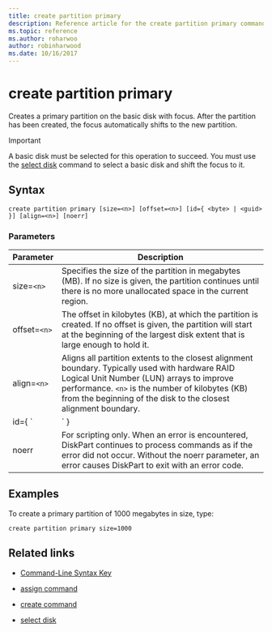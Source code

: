 ```yaml
---
title: create partition primary
description: Reference article for the create partition primary command, which creates a primary partition on the basic disk with focus.
ms.topic: reference
ms.author: roharwoo
author: robinharwood
ms.date: 10/16/2017
---
```

# create partition primary



Creates a primary partition on the basic disk with focus. After the partition has been created, the focus automatically shifts to the new partition.

> [!IMPORTANT]
> A basic disk must be selected for this operation to succeed. You must use the [select disk](select-disk.md) command to select a basic disk and shift the focus to it.

## Syntax

```
create partition primary [size=<n>] [offset=<n>] [id={ <byte> | <guid> }] [align=<n>] [noerr]
```

### Parameters

| Parameter | Description |
| --------- | ----------- |
| size=`<n>` | Specifies the size of the partition in megabytes (MB). If no size is given, the partition continues until there is no more unallocated space in the current region. |
| offset=`<n>` | The offset in kilobytes (KB), at which the partition is created. If no offset is given, the partition will start at the beginning of the largest disk extent that is large enough to hold it. |
| align=`<n>` | Aligns all partition extents to the closest alignment boundary. Typically used with hardware RAID Logical Unit Number (LUN) arrays to improve performance. `<n>` is the number of kilobytes (KB) from the beginning of the disk to the closest alignment boundary. |
| id={ `<byte>  | <guid>` } | Specifies the partition type. This parameter is intended for original equipment manufacturer (OEM) use only. Any partition type byte or GUID can be specified with this parameter. DiskPart doesn't check the partition type for validity except to ensure that it is a byte in hexadecimal form or a GUID. **Caution:** Creating partitions with this parameter might cause your computer to fail or be unable to start up. Unless you are an OEM or an IT professional experienced with gpt disks, do not create partitions on gpt disks using this parameter. Instead, always use the [create partition efi](create-partition-efi.md) command to create EFI System partitions, the [create partition msr](create-partition-msr.md) command to create Microsoft Reserved partitions, and the [create partition primary](create-partition-primary.md)) command (without the `id={ <byte>  | <guid>` parameter) to create primary partitions on gpt disks.<p>**For master boot record (MBR) disks**, you must specify a partition type byte, in hexadecimal form, for the partition. If this parameter isn't specified, the command creates a partition of type `0x06`, which specifies that a file system isn't installed. Examples include:<ul><li>**LDM data partition:** 0x42</li><li>**Recovery partition:** 0x27</li><li>**Recognized OEM partition:** 0x12, 0x84, 0xDE, 0xFE, 0xA0</li></ul><p>**For GUID partition table (gpt) disks**, you can specify a partition type GUID for the partition that you want to create. Recognized GUIDs include:<ul><li>**EFI system partition:** c12a7328-f81f-11d2-ba4b-00a0c93ec93b</li><li>**Microsoft Reserved partition:** e3c9e316-0b5c-4db8-817d-f92df00215ae</li><li>**Basic data partition:** ebd0a0a2-b9e5-4433-87c0-68b6b72699c7</li><li>**LDM metadata partition (dynamic disk):** 5808c8aa-7e8f-42e0-85d2-e1e90434cfb3</li><li>**LDM data partition  (dynamic disk):** af9b60a0-1431-4f62-bc68-3311714a69ad</li><li>**Recovery partition:** de94bba4-06d1-4d40-a16a-bfd50179d6ac<p>If this parameter isn't specified for a gpt disk, the command creates a basic data partition.</li></ul> |
| noerr | For scripting only. When an error is encountered, DiskPart continues to process commands as if the error did not occur. Without the noerr parameter, an error causes DiskPart to exit with an error code. |

## Examples

To create a primary partition of 1000 megabytes in size, type:

```
create partition primary size=1000
```

## Related links

- [Command-Line Syntax Key](command-line-syntax-key.md)

- [assign command](assign.md)

- [create command](create.md)

- [select disk](select-disk.md)
